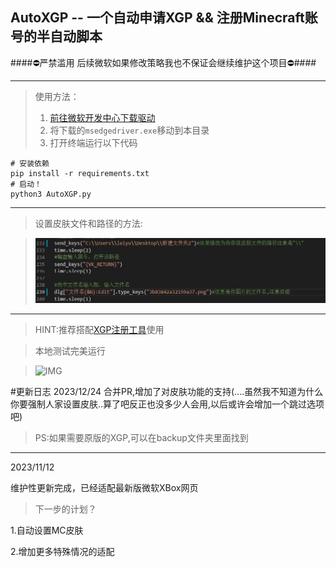 ## AutoXGP -- 一个自动申请XGP && 注册Minecraft账号的半自动脚本
####⛔严禁滥用 后续微软如果修改策略我也不保证会继续维护这个项目⛔####

------------
>使用方法：
>1. [前往微软开发中心下载驱动](https://developer.microsoft.com/en-us/microsoft-edge/tools/webdriver/)
>2. 将下载的`msedgedriver.exe`移动到本目录
>3. 打开终端运行以下代码
```
# 安装依赖
pip install -r requirements.txt
# 启动！
python3 AutoXGP.py
```

------------

> 设置皮肤文件和路径的方法:

>![](https://raw.githubusercontent.com/XokoukioX/AutoXGP/main/assets/new.jpg)

------------


>HINT:推荐搭配[XGP注册工具](Https://Github.Com/Xokoukiox/Automsacc "XGP注册工具")使用


>本地测试完美运行

>![IMG](https://github.com/XokoukioX/AutoXGP/assets/52972345/35c9edb8-a651-4094-ad00-01f83bc4364f)

#更新日志
2023/12/24
合并PR,增加了对皮肤功能的支持(....虽然我不知道为什么你要强制人家设置皮肤..算了吧反正也没多少人会用,以后或许会增加一个跳过选项吧)
>PS:如果需要原版的XGP,可以在backup文件夹里面找到

------------

2023/11/12

维护性更新完成，已经适配最新版微软XBox网页

> 下一步的计划？

1.自动设置MC皮肤

2.增加更多特殊情况的适配


